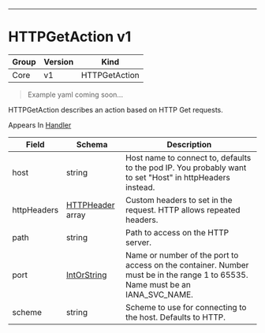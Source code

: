 

-----------
# HTTPGetAction v1

Group        | Version     | Kind
------------ | ---------- | -----------
Core | v1 | HTTPGetAction







> Example yaml coming soon...


HTTPGetAction describes an action based on HTTP Get requests.

<aside class="notice">
Appears In <a href="#handler-v1">Handler</a> </aside>

Field        | Schema     | Description
------------ | ---------- | -----------
host | string | Host name to connect to, defaults to the pod IP. You probably want to set "Host" in httpHeaders instead.
httpHeaders | [HTTPHeader](#httpheader-v1) array | Custom headers to set in the request. HTTP allows repeated headers.
path | string | Path to access on the HTTP server.
port | [IntOrString](#intorstring-intstr) | Name or number of the port to access on the container. Number must be in the range 1 to 65535. Name must be an IANA_SVC_NAME.
scheme | string | Scheme to use for connecting to the host. Defaults to HTTP.






